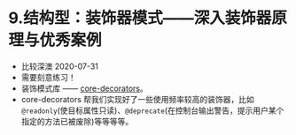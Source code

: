# 9.结构型：装饰器模式——深入装饰器原理与优秀案例

* 比较深澳 2020-07-31
* 需要刻意练习！
* 装饰模式库 —— [core-decorators](https://github.com/jayphelps/core-decorators)。
* core-decorators 帮我们实现好了一些使用频率较高的装饰器，比如`@readonly`(使目标属性只读)、`@deprecate`(在控制台输出警告，提示用户某个指定的方法已被废除)等等等等。
